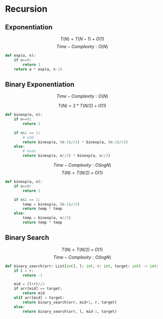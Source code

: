 # Recursion

## Exponentiation

$$ T(N) = T(N-1) + O(1) $$ 
$$ Time-Complexity: O(N) $$

```python
def exp(a, n):
    if n==0:
        return 1
    return a * exp(a, n-1)
```

## Binary Exponentiation

$$ Time-Complexity: O(N) $$

$$ T(N) = 2*T(N/2) + O(1) $$

```python
def binexp(a, n):
    if n==0:
        return 1
    
    if n&1 == 1:
        # odd
        return binexp(a, (n-1)//2) * binexp(a, (n-1)//2)
    else:
        # even
        return binexp(a, n//2) * binexp(a, n//2)
```

$$ Time-Complexity: O(logN) $$
$$ T(N) = T(N/2) + O(1) $$

```python
def binexp(a, n):
    if n==0:
        return 1

    if n&1 == 1:
        temp = binexp(a, (n-1)//2)
        return temp * temp
    else:
        temp = binexp(a, n//2)
        return temp * temp
```

## Binary Search

$$ T(N) = T(N/2) + O(1) $$
$$ Time-Complexity: O(logN) $$

```python
def binary_search(arr: List[int], l: int, r: int, target: int) -> int:
    if l > r:
        return -1

    mid = (l+r)//2
    if arr[mid] == target:
        return mid
    elif arr[mid] < target:
        return binary_search(arr, mid+1, r, target)
    else:
        return binary_search(arr, l, mid-1, target)
```
